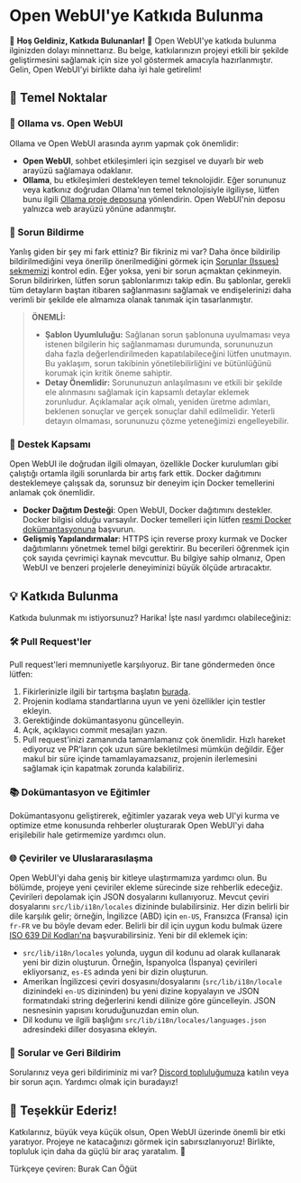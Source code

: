 # Open WebUI'ye Katkıda Bulunma
🚀 **Hoş Geldiniz, Katkıda Bulunanlar!** 🚀
Open WebUI'ye katkıda bulunma ilginizden dolayı minnettarız. Bu belge, katkılarınızın projeyi etkili bir şekilde geliştirmesini sağlamak için size yol göstermek amacıyla hazırlanmıştır. Gelin, Open WebUI'yi birlikte daha iyi hale getirelim!

## 📌 Temel Noktalar
### 🦙 Ollama vs. Open WebUI
Ollama ve Open WebUI arasında ayrım yapmak çok önemlidir:
- **Open WebUI**, sohbet etkileşimleri için sezgisel ve duyarlı bir web arayüzü sağlamaya odaklanır.
- **Ollama**, bu etkileşimleri destekleyen temel teknolojidir.
Eğer sorununuz veya katkınız doğrudan Ollama'nın temel teknolojisiyle ilgiliyse, lütfen bunu ilgili [Ollama proje deposuna](https://ollama.com/) yönlendirin. Open WebUI'nin deposu yalnızca web arayüzü yönüne adanmıştır.

### 🚨 Sorun Bildirme
Yanlış giden bir şey mi fark ettiniz? Bir fikriniz mi var? Daha önce bildirilip bildirilmediğini veya önerilip önerilmediğini görmek için [Sorunlar (Issues) sekmemizi](https://github.com/open-webui/open-webui/issues) kontrol edin. Eğer yoksa, yeni bir sorun açmaktan çekinmeyin. Sorun bildirirken, lütfen sorun şablonlarımızı takip edin. Bu şablonlar, gerekli tüm detayların baştan itibaren sağlanmasını sağlamak ve endişelerinizi daha verimli bir şekilde ele almamıza olanak tanımak için tasarlanmıştır.
> **ÖNEMLİ:**
>
> - **Şablon Uyumluluğu:** Sağlanan sorun şablonuna uyulmaması veya istenen bilgilerin hiç sağlanmaması durumunda, sorununuzun daha fazla değerlendirilmeden kapatılabileceğini lütfen unutmayın. Bu yaklaşım, sorun takibinin yönetilebilirliğini ve bütünlüğünü korumak için kritik öneme sahiptir.
> - **Detay Önemlidir:** Sorununuzun anlaşılmasını ve etkili bir şekilde ele alınmasını sağlamak için kapsamlı detaylar eklemek zorunludur. Açıklamalar açık olmalı, yeniden üretme adımları, beklenen sonuçlar ve gerçek sonuçlar dahil edilmelidir. Yeterli detayın olmaması, sorununuzu çözme yeteneğimizi engelleyebilir.

### 🧭 Destek Kapsamı
Open WebUI ile doğrudan ilgili olmayan, özellikle Docker kurulumları gibi çalıştığı ortamla ilgili sorunlarda bir artış fark ettik. Docker dağıtımını desteklemeye çalışsak da, sorunsuz bir deneyim için Docker temellerini anlamak çok önemlidir.
- **Docker Dağıtım Desteği**: Open WebUI, Docker dağıtımını destekler. Docker bilgisi olduğu varsayılır. Docker temelleri için lütfen [resmi Docker dokümantasyonuna](https://docs.docker.com/get-started/overview/) başvurun.
- **Gelişmiş Yapılandırmalar**: HTTPS için reverse proxy kurmak ve Docker dağıtımlarını yönetmek temel bilgi gerektirir. Bu becerileri öğrenmek için çok sayıda çevrimiçi kaynak mevcuttur. Bu bilgiye sahip olmanız, Open WebUI ve benzeri projelerle deneyiminizi büyük ölçüde artıracaktır.

## 💡 Katkıda Bulunma
Katkıda bulunmak mı istiyorsunuz? Harika! İşte nasıl yardımcı olabileceğiniz:
### 🛠 Pull Request'ler
Pull request'leri memnuniyetle karşılıyoruz. Bir tane göndermeden önce lütfen:
1. Fikirlerinizle ilgili bir tartışma başlatın [burada](https://github.com/open-webui/open-webui/discussions/new/choose).
2. Projenin kodlama standartlarına uyun ve yeni özellikler için testler ekleyin.
3. Gerektiğinde dokümantasyonu güncelleyin.
4. Açık, açıklayıcı commit mesajları yazın.
5. Pull request'inizi zamanında tamamlamanız çok önemlidir. Hızlı hareket ediyoruz ve PR'ların çok uzun süre bekletilmesi mümkün değildir. Eğer makul bir süre içinde tamamlayamazsanız, projenin ilerlemesini sağlamak için kapatmak zorunda kalabiliriz.

### 📚 Dokümantasyon ve Eğitimler
Dokümantasyonu geliştirerek, eğitimler yazarak veya web UI'yi kurma ve optimize etme konusunda rehberler oluşturarak Open WebUI'yi daha erişilebilir hale getirmemize yardımcı olun.

### 🌐 Çeviriler ve Uluslararasılaşma
Open WebUI'yi daha geniş bir kitleye ulaştırmamıza yardımcı olun. Bu bölümde, projeye yeni çeviriler ekleme sürecinde size rehberlik edeceğiz.
Çevirileri depolamak için JSON dosyalarını kullanıyoruz. Mevcut çeviri dosyalarını `src/lib/i18n/locales` dizininde bulabilirsiniz. Her dizin belirli bir dile karşılık gelir; örneğin, İngilizce (ABD) için `en-US`, Fransızca (Fransa) için `fr-FR` ve bu böyle devam eder. Belirli bir dil için uygun kodu bulmak üzere [ISO 639 Dil Kodları'na](http://www.lingoes.net/en/translator/langcode.htm) başvurabilirsiniz.
Yeni bir dil eklemek için:
- `src/lib/i18n/locales` yolunda, uygun dil kodunu ad olarak kullanarak yeni bir dizin oluşturun. Örneğin, İspanyolca (İspanya) çevirileri ekliyorsanız, `es-ES` adında yeni bir dizin oluşturun.
- Amerikan İngilizcesi çeviri dosyasını/dosyalarını (`src/lib/i18n/locale` dizinindeki `en-US` dizininden) bu yeni dizine kopyalayın ve JSON formatındaki string değerlerini kendi dilinize göre güncelleyin. JSON nesnesinin yapısını koruduğunuzdan emin olun.
- Dil kodunu ve ilgili başlığını `src/lib/i18n/locales/languages.json` adresindeki diller dosyasına ekleyin.

### 🤔 Sorular ve Geri Bildirim
Sorularınız veya geri bildiriminiz mi var? [Discord topluluğumuza](https://discord.gg/5rJgQTnV4s) katılın veya bir sorun açın. Yardımcı olmak için buradayız!

## 🙏 Teşekkür Ederiz!
Katkılarınız, büyük veya küçük olsun, Open WebUI üzerinde önemli bir etki yaratıyor. Projeye ne katacağınızı görmek için sabırsızlanıyoruz!
Birlikte, topluluk için daha da güçlü bir araç yaratalım. 🌟

Türkçeye çeviren: Burak Can Öğüt
